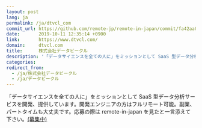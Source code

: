 ```yaml
---
layout: post
lang: ja
permalink: /ja/dtvcl_com
commit_url: https://github.com/remote-jp/remote-in-japan/commit/fa42aa8869015129f163fffa4c780b8617549501
date:       2019-10-11 12:35:14 +0900
link:       https://www.dtvcl.com/
domain:     dtvcl.com
title:      株式会社データビークル
description: '「データサイエンスを全ての人に」をミッションとして SaaS 型データ分析サービスを開発、提供しています。開発エンジニアの方はフルリモート可能。副業、パートタイムも大丈夫です。応募の際は remote-in-japan を見たと一言添えて下さい。(募集中)'
categories: 
redirect_from:
  - /ja/株式会社データビークル
  - /ja/データビークル
---
```


<p>「データサイエンスを全ての人に」をミッションとして SaaS 型データ分析サービスを開発、提供しています。開発エンジニアの方はフルリモート可能。副業、パートタイムも大丈夫です。応募の際は remote-in-japan を見たと一言添えて下さい。<a href="https://www.dtvcl.com/recruitment/">(募集中)</a></p>
